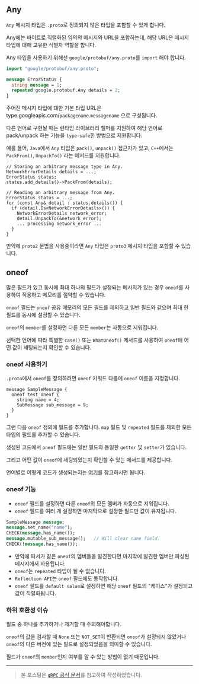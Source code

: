 ## Any

`Any` 메시지 타입은 `.proto`로 정의되지 않은 타입을 포함할 수 있게 합니다.

Any에는 바이트로 직렬화된 임의의 메시지와 URL을 포함하는데, 해당 URL은 메시지 타입에 대해 고유한 식별자 역할을 합니다.

Any 타입을 사용하기 위해선 `google/protobuf/any.proto`를 `import` 해야 합니다.

```protobuf
import "google/protobuf/any.proto";

message ErrorStatus {
  string message = 1;
  repeated google.protobuf.Any details = 2;
}
```

주어진 메시지 타입에 대한 기본 타입 URL은 type.googleapis.com/`packagename`.`messagename` 으로 구성됩니다.

다른 언어로 구현될 때는 런타임 라이브러리 헬퍼를 지원하여 해당 언어로 pack/unpack 하는 기능을 `type-safe`한 방법으로 지원합니다.

예를 들어, `Java`에서 `Any` 타입은 `pack()`, `unpack()` 접근자가 있고, `C++`에서는 `PackFrom()`, `UnpackTo()` 라는 메서드를 지원합니다.

```
// Storing an arbitrary message type in Any.
NetworkErrorDetails details = ...;
ErrorStatus status;
status.add_details()->PackFrom(details);

// Reading an arbitrary message from Any.
ErrorStatus status = ...;
for (const Any& detail : status.details()) {
  if (detail.Is<NetworkErrorDetails>()) {
    NetworkErrorDetails network_error;
    detail.UnpackTo(&network_error);
    ... processing network_error ...
  }
}
```

만약에 `proto2` 문법을 사용중이라면 `Any` 타입은 `proto3` 메시지 타입을 포함할 수 있습니다.

## oneof

많은 필드가 있고 동시에 최대 하나의 필드가 설정되는 메시지가 있는 경우 `oneof`를 사용하여 적용하고 메모리를 절약할 수 있습니다.

`oneof` 필드는 `oneof` 공유 메모리의 모든 필드를 제외하고 일반 필드와 같으며 최대 한 필드를 동시에 설정할 수 있습니다.

`oneof`의 `member`를 설정하면 다른 모든 `member`는 자동으로 지워집니다.

선택한 언어에 따라 특별한 `case()` 또는 `WhatOneof()` 메서드를 사용하여 `oneof`애 어떤 값이 세팅되는지 확인할 수 있습니다.

### oneof 사용하기

`.proto`에서 `oneof`를 정의하려면 `oneof` 키워드 다음에 `oneof` 이름을 지정합니다.

```
message SampleMessage {
  oneof test_oneof {
    string name = 4;
    SubMessage sub_message = 9;
  }
}
```

그런 다음 `oneof` 정의에 필드를 추가합니다. `map` 필드 및 `repeated` 필드를 제외한 모든 타입의 필드를 추가할 수 있습니다.

생성된 코드에서 `oneof` 필드에는 일반 필드와 동일한 `getter` 및 `setter`가 있습니다.

그리고 어떤 값이 `oneof`에 세팅되었는지 확인할 수 있는 메서드를 제공합니다.

언어별로 어떻게 코드가 생성되는지는 [여기](https://developers.google.com/protocol-buffers/docs/reference/overview)를 참고하시면 됩니다.

### oneof 기능

* `oneof` 필드를 설정하면 다른 `oneof`의 모든 멤버가 자동으로 지워집니다.
* `oneof` 필드를 여러 개 설정하면 마지막으로 설정한 필드만 값이 유지됩니다.
```protobuf
SampleMessage message;
message.set_name("name");
CHECK(message.has_name());
message.mutable_sub_message();   // Will clear name field.
CHECK(!message.has_name());
```
* 만약에 파서가 같은 `oneof`의 멤버들을 발견한다면 마지막에 발견한 멤버만 파싱된 메시지에서 사용됩니다.
* `oneof`는 `repeated` 타입이 될 수 없습니다.
* `Reflection API`는 `oneof` 필드에도 동작합니다.
* `oneof` 필드를 `default value`로 설정하면 해당 `oneof` 필드의 "케이스"가 설정되고 값이 직렬화됩니다.

### 하위 호환성 이슈

필드 중 하나를 추가하거나 제거할 때 주의해야합니다.

`oneof`의 값을 검사할 때 `None` 또는 `NOT_SET`이 반환되면 `oneof`가 설정되지 않았거나 `oneof`의 다른 버전에 있는 필드로 설정되었음을 의미할 수 있습니다.

필드가 `oneof`의 `member`인지 여부를 알 수 있는 방법이 없기 때문입니다.

---

> 본 포스팅은 [`gRPC` 공식 문서](https://grpc.io/docs/what-is-grpc/introduction/)를 참고하여 작성하였습니다.